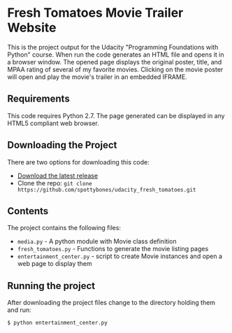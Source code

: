 # Fresh Tomatoes Movie Trailer Website

This is the project output for the Udacity "Programming Foundations with Python"
course. When run the code generates an HTML file and opens it in a browser
window. The opened page displays the original poster, title, and MPAA rating of
several of my favorite movies. Clicking on the movie poster will open and play
the movie's trailer in an embedded IFRAME.

## Requirements

This code requires Python 2.7. The page generated can be displayed in
any HTML5 compliant web browser.

## Downloading the Project

There are two options for downloading this code:

* [Download the latest release][1]
* Clone the repo: `git clone https://github.com/spottybones/udacity_fresh_tomatoes.git`

## Contents

The project contains the following files:

* `media.py` - A python module with Movie class definition
* `fresh_tomatoes.py` - Functions to generate the movie listing pages
* `entertainment_center.py` - script to create Movie instances and open a web
  page to display them

## Running the project

After downloading the project files change to the directory holding them and
run:

    $ python entertainment_center.py



[1]: https://github.com/spottybones/udacity_fresh_tomatoes/archive/master.zip
